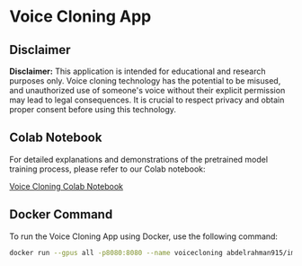 # Voice Cloning App

## Disclaimer

**Disclaimer:** This application is intended for educational and research purposes only. Voice cloning technology has the potential to be misused, and unauthorized use of someone's voice without their explicit permission may lead to legal consequences. It is crucial to respect privacy and obtain proper consent before using this technology.

## Colab Notebook

For detailed explanations and demonstrations of the pretrained model training process, please refer to our Colab notebook:

[Voice Cloning Colab Notebook](https://colab.research.google.com/drive/1JBJvk1FluAOM9DOlvUBjrsnUKZCWPuXd?usp=sharing)

## Docker Command

To run the Voice Cloning App using Docker, use the following command:

```bash
docker run --gpus all -p8080:8080 --name voicecloning abdelrahman915/imageprefinal:Lastdance
